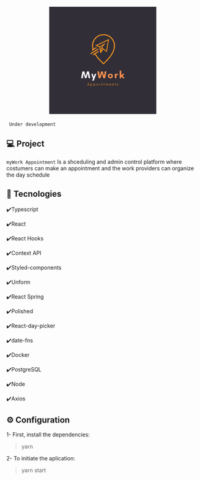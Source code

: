 <p align="center">
   <img src="./Github/logo.png" alt="logo" width="280"/>
</p>


` Under development`

## 💻 Project
`myWork Appointment` Is a shceduling and admin control platform where costumers can make an appointment and the work providers can organize the day schedule




## :rocket: Tecnologies

✔️Typescript

✔️React

✔️React Hooks

✔️Context API

✔️Styled-components

✔️Unform

✔️React Spring

✔️Polished

✔️React-day-picker

✔️date-fns

✔️Docker

✔️PostgreSQL

✔️Node

✔️Axios



## ⚙ Configuration

1- First, install the dependencies:
> yarn

2- To initiate the aplication:
> yarn start


